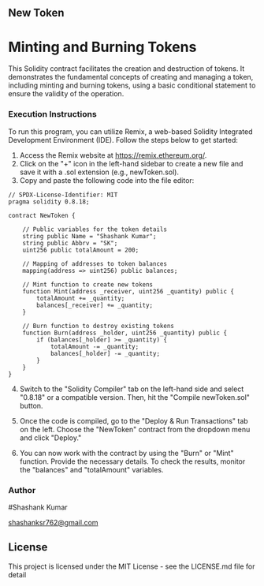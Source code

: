 ## New Token 

# Minting and Burning Tokens

This Solidity contract facilitates the creation and destruction of tokens. It demonstrates the fundamental concepts of creating and managing a token, including minting and burning tokens, using a basic conditional statement to ensure the validity of the operation.

### Execution Instructions

To run this program, you can utilize Remix, a web-based Solidity Integrated Development Environment (IDE). Follow the steps below to get started:

1. Access the Remix website at https://remix.ethereum.org/.
2. Click on the "+" icon in the left-hand sidebar to create a new file and save it with a .sol extension (e.g., newToken.sol).
3. Copy and paste the following code into the file editor:

```solidity
// SPDX-License-Identifier: MIT
pragma solidity 0.8.18;

contract NewToken {

    // Public variables for the token details
    string public Name = "Shashank Kumar";
    string public Abbrv = "SK";
    uint256 public totalAmount = 200;

    // Mapping of addresses to token balances
    mapping(address => uint256) public balances;

    // Mint function to create new tokens
    function Mint(address _receiver, uint256 _quantity) public {
        totalAmount += _quantity;
        balances[_receiver] += _quantity;
    }

    // Burn function to destroy existing tokens
    function Burn(address _holder, uint256 _quantity) public {
        if (balances[_holder] >= _quantity) {
            totalAmount -= _quantity;
            balances[_holder] -= _quantity;
        }
    }
}
```



4. Switch to the "Solidity Compiler" tab on the left-hand side and select "0.8.18" or a compatible version. Then, hit the "Compile newToken.sol" button.

5. Once the code is compiled, go to the "Deploy & Run Transactions" tab on the left. Choose the "NewToken" contract from the dropdown menu and click "Deploy."

6. You can now work with the contract by using the "Burn" or "Mint" function. Provide the necessary details. To check the results, monitor the "balances" and "totalAmount" variables.
 
### Author

#Shashank Kumar

shashanksr762@gmail.com

## License

This project is licensed under the MIT License - see the LICENSE.md file for detail

